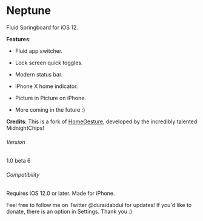 # Neptune
Fluid Springboard for iOS 12.

**Features**:

- Fluid app switcher.

- Lock screen quick toggles.

- Modern status bar.

- iPhone X home indicator.

- Picture in Picture on iPhone.

- More coming in the future :)

**Credits**: This is a fork of [HomeGesture](https://github.com/midnightchip/midnightchip.github.io), developed by the incredibly talented MidnightChips!

###### Version
1.0 beta 6
###### Compatibility
Requires iOS 12.0 or later. Made for iPhone.

Feel free to follow me on Twitter @duraidabdul for updates! If you'd like to donate, there is an option in Settings. Thank you :)
